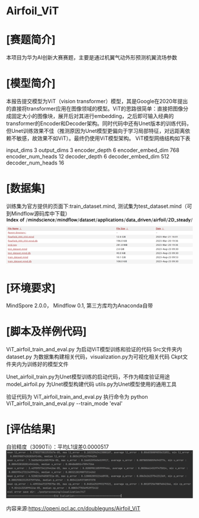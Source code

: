 # Airfoil_ViT
# [赛题简介]
本项目为华为AI创新大赛赛题，主要是通过机翼气动外形预测机翼流场参数

# [模型简介]
本报告提交模型为ViT（vision transformer）模型，其是Google在2020年提出的直接将transformer应用在图像领域的模型。ViT的思路很简单：直接把图像分成固定大小的图像块，展开后对其进行embedding，之后即可输入经典的transformer的Encoder和Decoder架构。同时代码中还有Unet版本的训练代码，但Unet训练效果不佳（推测原因为Unet模型更偏向于学习局部特征，对远距离依赖不敏感，故效果不如ViT）。最终仍使用ViT模型架构。
ViT模型网络结构如下表
   
input_dims	3
output_dims	3
encoder_depth	6
encoder_embed_dim	768
encoder_num_heads	12
decoder_depth	6
decoder_embed_dim	512
decoder_num_heads	16
# [数据集]
训练集为官方提供的页面下:train_dataset.mind, 测试集为test_dataset.mind（可到Mindflow源码库中下载）
![encoder](img/img2.png)
# [环境要求]
MindSpore 2.0.0， Mindflow 0.1, 第三方库均为Anaconda自带


# [脚本及样例代码]
ViT_airfoil_train_and_eval.py 为启动ViT模型训练和验证的代码
Src文件夹内dataset.py 为数据集构建相关代码，visualization.py为可视化相关代码
Ckpt文件夹内为训练好的模型文件

Unet_airfoil_train.py为Unet模型训练的启动代码，不作为精度验证用途
model_airfoil.py 为Unet模型构建代码
utils.py为Unet模型使用的通用工具



验证代码为 ViT_airfoil_train_and_eval.py 
执行命令为  python ViT_airfoil_train_and_eval.py --train_mode 'eval'


# [评估结果]
自验精度（3090Ti）：平均L1误差0.0000517
![encoder](img/img3.png)


内容来源:https://openi.pcl.ac.cn/doubleguns/Airfoil_ViT
